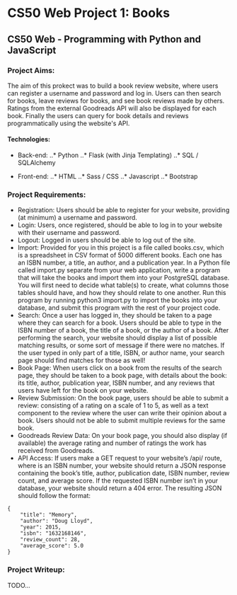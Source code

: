 # CS50 Web Project 1: Books


## CS50 Web - Programming with Python and JavaScript


### Project Aims:

The aim of this prokect was to build a book review website, where users can register a username and password and log in. Users can then search for books, leave reviews for books, and see book reviews made by others. Ratings from the external Goodreads API will also be displayed for each book. Finally the users can query for book details and reviews programmatically using the website's API.

#### Technologies:

* Back-end:
..* Python
..* Flask (with Jinja Templating)
..* SQL / SQLAlchemy

* Front-end:
..* HTML
..* Sass / CSS
..* Javascript
..* Bootstrap


### Project Requirements:

* Registration: Users should be able to register for your website, providing (at minimum) a username and password.
* Login: Users, once registered, should be able to log in to your website with their username and password.
* Logout: Logged in users should be able to log out of the site.
* Import: Provided for you in this project is a file called books.csv, which is a spreadsheet in CSV format of 5000 different books. Each one has an ISBN number, a title, an author, and a publication year. In a Python file called import.py separate from your web application, write a program that will take the books and import them into your PostgreSQL database. You will first need to decide what table(s) to create, what columns those tables should have, and how they should relate to one another. Run this program by running python3 import.py to import the books into your database, and submit this program with the rest of your project code.
* Search: Once a user has logged in, they should be taken to a page where they can search for a book. Users should be able to type in the ISBN number of a book, the title of a book, or the author of a book. After performing the search, your website should display a list of possible matching results, or some sort of message if there were no matches. If the user typed in only part of a title, ISBN, or author name, your search page should find matches for those as well!
* Book Page: When users click on a book from the results of the search page, they should be taken to a book page, with details about the book: its title, author, publication year, ISBN number, and any reviews that users have left for the book on your website.
* Review Submission: On the book page, users should be able to submit a review: consisting of a rating on a scale of 1 to 5, as well as a text component to the review where the user can write their opinion about a book. Users should not be able to submit multiple reviews for the same book.
* Goodreads Review Data: On your book page, you should also display (if available) the average rating and number of ratings the work has received from Goodreads.
* API Access: If users make a GET request to your website’s /api/<isbn> route, where <isbn> is an ISBN number, your website should return a JSON response containing the book’s title, author, publication date, ISBN number, review count, and average score. If the requested ISBN number isn’t in your database, your website should return a 404 error. The resulting JSON should follow the format:

```
{
    "title": "Memory",
    "author": "Doug Lloyd",
    "year": 2015,
    "isbn": "1632168146",
    "review_count": 28,
    "average_score": 5.0
}
```


### Project Writeup:

TODO...




